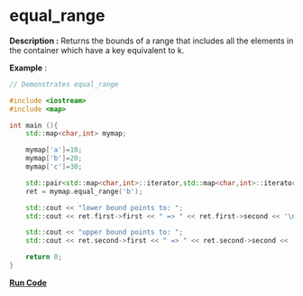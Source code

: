 # equal_range
**Description :** Returns the bounds of a range that includes all the elements in the container which have a key equivalent to k.

**Example** :

```cpp
// Demonstrates equal_range

#include <iostream>
#include <map>

int main (){
	std::map<char,int> mymap;

  	mymap['a']=10;
  	mymap['b']=20;
  	mymap['c']=30;

  	std::pair<std::map<char,int>::iterator,std::map<char,int>::iterator> ret;
  	ret = mymap.equal_range('b');

  	std::cout << "lower bound points to: ";
  	std::cout << ret.first->first << " => " << ret.first->second << '\n';

  	std::cout << "upper bound points to: ";
  	std::cout << ret.second->first << " => " << ret.second->second << '\n';

  	return 0;
}

```
**[Run Code](https://rextester.com/PDL21133)**
